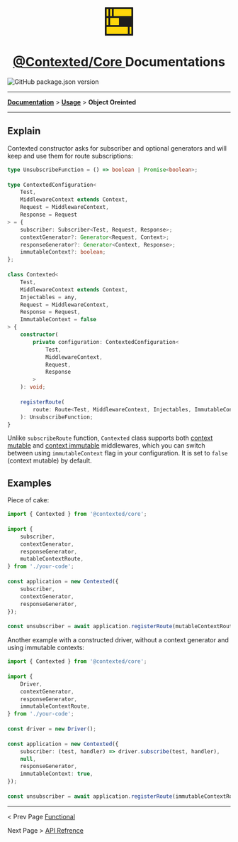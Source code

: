 <div align="center">
    <img alt="Contexted Logo" width="64" src="https://raw.githubusercontent.com/contexted-js/brand/master/dark/main-fill.svg">
    <h1>
		<a href="https://github.com/contexted-js/core">
        	@Contexted/Core
    	</a>
		<span>Documentations</span>
	</h1>
</div>

<img alt="GitHub package.json version" src="https://img.shields.io/github/package-json/v/contexted-js/core">

---

[**Documentation**](../README.md) > [**Usage**](README.md) > **Object Oreinted**

---

## Explain

Contexted constructor asks for subscriber and optional generators and will keep and use them for route subscriptions:

```ts
type UnsubscribeFunction = () => boolean | Promise<boolean>;

type ContextedConfiguration<
	Test,
	MiddlewareContext extends Context,
	Request = MiddlewareContext,
	Response = Request
> = {
	subscriber: Subscriber<Test, Request, Response>;
	contextGenerator?: Generator<Request, Context>;
	responseGenerator?: Generator<Context, Response>;
	immutableContext?: boolean;
};

class Contexted<
	Test,
	MiddlewareContext extends Context,
	Injectables = any,
	Request = MiddlewareContext,
	Response = Request,
	ImmutableContext = false
> {
	constructor(
		private configuration: ContextedConfiguration<
			Test,
			MiddlewareContext,
			Request,
			Response
		>
	): void;

	registerRoute(
		route: Route<Test, MiddlewareContext, Injectables, ImmutableContext>
	): UnsubscribeFunction;
}
```

Unlike `subscribeRoute` function, `Contexted` class supports both [context mutable](../concepts/middlewares.md#context-mutable-middlewares) and [context immutable](../concepts/middlewares.md#context-immutable-middlewares) middlewares, which you can switch between using `immutableContext` flag in your configuration. It is set to `false` (context mutable) by default.

## Examples

Piece of cake:

```ts
import { Contexted } from '@contexted/core';

import {
	subscriber,
	contextGenerator,
	responseGenerator,
	mutableContextRoute,
} from './your-code';

const application = new Contexted({
	subscriber,
	contextGenerator,
	responseGenerator,
});

const unsubscriber = await application.registerRoute(mutableContextRoute);
```

Another example with a constructed driver, without a context generator and using immutable contexts:

```ts
import { Contexted } from '@contexted/core';

import {
	Driver,
	contextGenerator,
	responseGenerator,
	immutableContextRoute,
} from './your-code';

const driver = new Driver();

const application = new Contexted({
	subscriber: (test, handler) => driver.subscribe(test, handler),
	null,
	responseGenerator,
	immutableContext: true,
});

const unsubscriber = await application.registerRoute(immutableContextRoute);
```

---

< Prev Page
[Functional](functional.md)

Next Page >
[API Refrence](../api-refrence.md)
